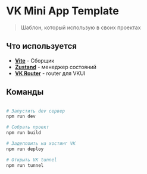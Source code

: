 # VK Mini App Template

> Шаблон, который использую в своих проектах

## Что используется

- [**Vite**](https://vitejs.dev/) - Сборщик
- [**Zustand**](https://github.com/pmndrs/zustand) - менеджер состояний
- [**VK Router**](https://github.com/HappySanta/router) - router для VKUI

## Команды

```bash

# Запустить dev сервер
npm run dev

# Собрать проект
npm run build

# Задеплоить на хостинг VK
npm run deploy

# Открыть VK tunnel
npm run tunnel

```

